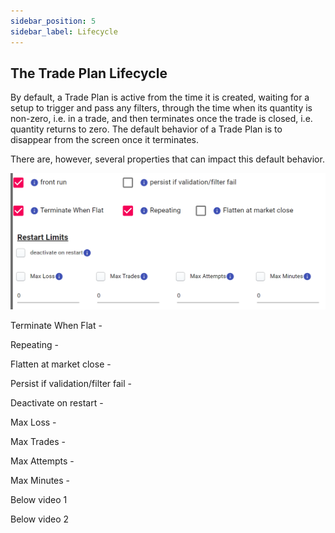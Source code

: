 ```yaml
---
sidebar_position: 5
sidebar_label: Lifecycle
---
```

## The Trade Plan Lifecycle
By default, a Trade Plan is active from the time it is created, waiting for a setup to trigger and pass any filters, through the time when its quantity is non-zero, i.e. in a trade, and then terminates once the trade is closed, i.e. quantity returns to zero.  The default behavior of a Trade Plan is to disappear from the screen once it terminates.

There are, however, several properties that can impact this default behavior.

![lifecycle.png](/img/lifecycle.png)


Terminate When Flat -

Repeating -

Flatten at market close -

Persist if validation/filter fail -

Deactivate on restart -

Max Loss -

Max Trades -

Max Attempts -

Max Minutes -



Below video 1

Below video 2

 